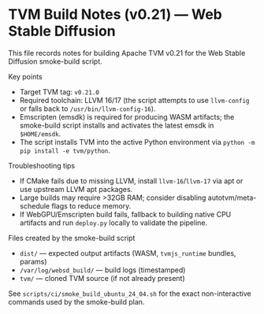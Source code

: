 # TVM Build Notes (v0.21) — Web Stable Diffusion

This file records notes for building Apache TVM v0.21 for the Web Stable Diffusion smoke-build script.

Key points
- Target TVM tag: `v0.21.0`
- Required toolchain: LLVM 16/17 (the script attempts to use `llvm-config` or falls back to `/usr/bin/llvm-config-16`).
- Emscripten (emsdk) is required for producing WASM artifacts; the smoke-build script installs and activates the latest emsdk in `$HOME/emsdk`.
- The script installs TVM into the active Python environment via `python -m pip install -e tvm/python`.

Troubleshooting tips
- If CMake fails due to missing LLVM, install `llvm-16`/`llvm-17` via apt or use upstream LLVM apt packages.
- Large builds may require >32GB RAM; consider disabling autotvm/meta-schedule flags to reduce memory.
- If WebGPU/Emscripten build fails, fallback to building native CPU artifacts and run `deploy.py` locally to validate the pipeline.

Files created by the smoke-build script
- `dist/` — expected output artifacts (WASM, `tvmjs_runtime` bundles, params)
- `/var/log/websd_build/` — build logs (timestamped)
- `tvm/` — cloned TVM source (if not already present)

See `scripts/ci/smoke_build_ubuntu_24_04.sh` for the exact non-interactive commands used by the smoke-build plan.
